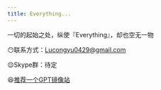```yaml
---
title: Everything...
---
```

一切的起始之处，纵使『Everything』，却也空无一物


😶联系方式：Lucongyu0429@gmail.com

😌Skype群：待定

😆[推荐一个GPT镜像站](https://zcienq.aitianhu1.top/#/chat/)
